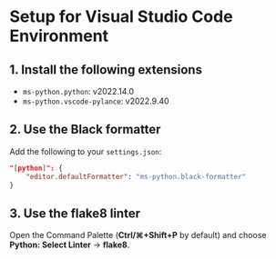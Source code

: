 # Setup for Visual Studio Code Environment

## 1. Install the following extensions

- `ms-python.python`: v2022.14.0
- `ms-python.vscode-pylance`: v2022.9.40

## 2. Use the **Black** formatter

Add the following to your `settings.json`:

```json
"[python]": {
    "editor.defaultFormatter": "ms-python.black-formatter"
}
```

## 3. Use the **flake8** linter

Open the Command Palette (**Ctrl/⌘+Shift+P** by default) and choose **Python: Select Linter** $\rightarrow$ **flake8**.
